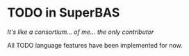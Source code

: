 # TODO in SuperBAS

*It's like a consortium... of me... the only contributor*

All TODO language features have been implemented for now.
